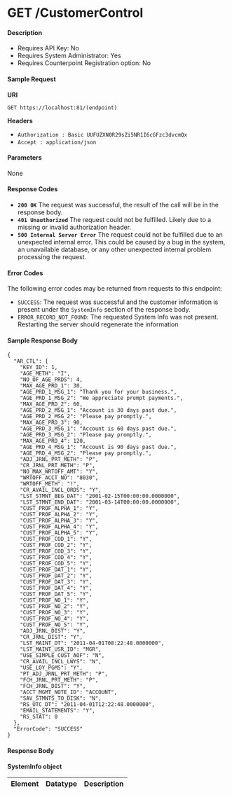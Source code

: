 
# GET /CustomerControl

#### Description


- Requires API Key: No
- Requires System Administrator: Yes
- Requires Counterpoint Registration option: No

#### Sample Request

**URI**

`GET https://localhost:81/(endpoint)`

**Headers**
- `Authorization : Basic UUFUZXN0R29sZi5NR1I6cGFzc3dvcmQx`
- `Accept : application/json`

#### Parameters
None

#### Response Codes
- **<code>200 OK</code>** The request was successful, the result of the call will be in the response body.
- **<code>401 Unauthorized</code>** The request could not be fulfilled. Likely due to a missing or invalid authorization header.
- **<code>500 Internal Server Error</code>** The request could not be fulfilled due to an unexpected internal error. This could be caused by a bug in the system, an unavailable database, or any other unexpected internal problem processing the request.
 
#### Error Codes
The following error codes may be returned from requests to this endpoint:
- `SUCCESS`: The request was successful and the customer information is present under the `SystemInfo` section of the response body.
- `ERROR_RECORD_NOT_FOUND`: The requested System Info was not present. Restarting the server should regenerate the information

#### Sample Response Body

```
{
  "AR_CTL": {
    "KEY_ID": 1,
    "AGE_METH": "I",
    "NO_OF_AGE_PRDS": 4,
    "MAX_AGE_PRD_1": 30,
    "AGE_PRD_1_MSG_1": "Thank you for your business.",
    "AGE_PRD_1_MSG_2": "We appreciate prompt payments.",
    "MAX_AGE_PRD_2": 60,
    "AGE_PRD_2_MSG_1": "Account is 30 days past due.",
    "AGE_PRD_2_MSG_2": "Please pay promptly.",
    "MAX_AGE_PRD_3": 90,
    "AGE_PRD_3_MSG_1": "Account is 60 days past due.",
    "AGE_PRD_3_MSG_2": "Please pay promptly.",
    "MAX_AGE_PRD_4": 120,
    "AGE_PRD_4_MSG_1": "Account is 90 days past due.",
    "AGE_PRD_4_MSG_2": "Please pay promptly.",
    "ADJ_JRNL_PRT_METH": "P",
    "CR_JRNL_PRT_METH": "P",
    "NO_MAX_WRTOFF_AMT": "Y",
    "WRTOFF_ACCT_NO": "8030",
    "WRTOFF_METH": "!",
    "CR_AVAIL_INCL_ORDS": "Y",
    "LST_STMNT_BEG_DAT": "2001-02-15T00:00:00.0000000",
    "LST_STMNT_END_DAT": "2001-03-14T00:00:00.0000000",
    "CUST_PROF_ALPHA_1": "Y",
    "CUST_PROF_ALPHA_2": "Y",
    "CUST_PROF_ALPHA_3": "Y",
    "CUST_PROF_ALPHA_4": "Y",
    "CUST_PROF_ALPHA_5": "Y",
    "CUST_PROF_COD_1": "Y",
    "CUST_PROF_COD_2": "Y",
    "CUST_PROF_COD_3": "Y",
    "CUST_PROF_COD_4": "Y",
    "CUST_PROF_COD_5": "Y",
    "CUST_PROF_DAT_1": "Y",
    "CUST_PROF_DAT_2": "Y",
    "CUST_PROF_DAT_3": "Y",
    "CUST_PROF_DAT_4": "Y",
    "CUST_PROF_DAT_5": "Y",
    "CUST_PROF_NO_1": "Y",
    "CUST_PROF_NO_2": "Y",
    "CUST_PROF_NO_3": "Y",
    "CUST_PROF_NO_4": "Y",
    "CUST_PROF_NO_5": "Y",
    "ADJ_JRNL_DIST": "Y",
    "CR_JRNL_DIST": "Y",
    "LST_MAINT_DT": "2011-04-01T08:22:48.0000000",
    "LST_MAINT_USR_ID": "MGR",
    "USE_SIMPLE_CUST_AOF": "N",
    "CR_AVAIL_INCL_LWYS": "N",
    "USE_LOY_PGMS": "Y",
    "PT_ADJ_JRNL_PRT_METH": "P",
    "FCH_JRNL_PRT_METH": "P",
    "FCH_JRNL_DIST": "Y",
    "ACCT_MGMT_NOTE_ID": "ACCOUNT",
    "SAV_STMNTS_TO_DISK": "N",
    "RS_UTC_DT": "2011-04-01T12:22:48.0000000",
    "EMAIL_STATEMENTS": "Y",
    "RS_STAT": 0
  },
  "ErrorCode": "SUCCESS"
}
```

#### Response Body

**SystemInfo object**

Element | Datatype | Description
------- | -------- | -----------




